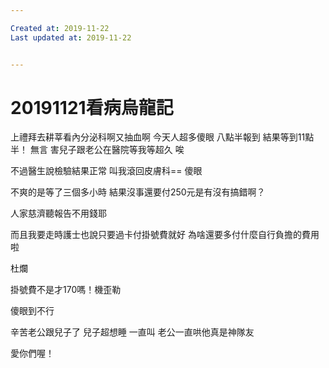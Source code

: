 ```yaml
---

Created at: 2019-11-22
Last updated at: 2019-11-22


---
```


# 20191121看病烏龍記


上禮拜去耕莘看內分泌科啊又抽血啊
今天人超多傻眼
八點半報到
結果等到11點半！
無言
害兒子跟老公在醫院等我等超久
唉

不過醫生說檢驗結果正常
叫我滾回皮膚科==
傻眼

不爽的是等了三個多小時
結果沒事還要付250元是有沒有搞錯啊？

人家慈濟聽報告不用錢耶

而且我要走時護士也說只要過卡付掛號費就好
為啥還要多付什麼自行負擔的費用啦

杜爛

掛號費不是才170嗎！機歪勒

傻眼到不行

辛苦老公跟兒子了
兒子超想睡
一直叫
老公一直哄他真是神隊友

愛你們喔！

